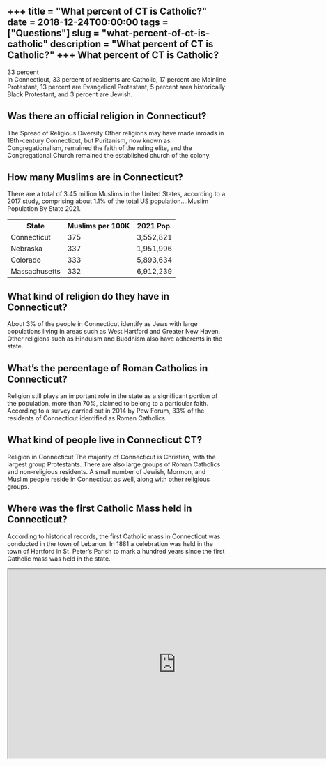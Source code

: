 +++
title = "What percent of CT is Catholic?"
date = 2018-12-24T00:00:00
tags = ["Questions"]
slug = "what-percent-of-ct-is-catholic"
description = "What percent of CT is Catholic?"
+++
What percent of CT is Catholic?
-------------------------------

33 percent  
In Connecticut, 33 percent of residents are Catholic, 17 percent are Mainline Protestant, 13 percent are Evangelical Protestant, 5 percent area historically Black Protestant, and 3 percent are Jewish.

Was there an official religion in Connecticut?
----------------------------------------------

The Spread of Religious Diversity Other religions may have made inroads in 18th-century Connecticut, but Puritanism, now known as Congregationalism, remained the faith of the ruling elite, and the Congregational Church remained the established church of the colony.

How many Muslims are in Connecticut?
------------------------------------

There are a total of 3.45 million Muslims in the United States, according to a 2017 study, comprising about 1.1% of the total US population….Muslim Population By State 2021.

<table><tr><th>State</th><th>Muslims per 100K</th><th>2021 Pop.</th></tr><tr><td>Connecticut</td><td>375</td><td>3,552,821</td></tr><tr><td>Nebraska</td><td>337</td><td>1,951,996</td></tr><tr><td>Colorado</td><td>333</td><td>5,893,634</td></tr><tr><td>Massachusetts</td><td>332</td><td>6,912,239</td></tr></table>

What kind of religion do they have in Connecticut?
--------------------------------------------------

About 3% of the people in Connecticut identify as Jews with large populations living in areas such as West Hartford and Greater New Haven. Other religions such as Hinduism and Buddhism also have adherents in the state.

What’s the percentage of Roman Catholics in Connecticut?
--------------------------------------------------------

Religion still plays an important role in the state as a significant portion of the population, more than 70%, claimed to belong to a particular faith. According to a survey carried out in 2014 by Pew Forum, 33% of the residents of Connecticut identified as Roman Catholics.

What kind of people live in Connecticut CT?
-------------------------------------------

Religion in Connecticut The majority of Connecticut is Christian, with the largest group Protestants. There are also large groups of Roman Catholics and non-religious residents. A small number of Jewish, Mormon, and Muslim people reside in Connecticut as well, along with other religious groups.

Where was the first Catholic Mass held in Connecticut?
------------------------------------------------------

According to historical records, the first Catholic mass in Connecticut was conducted in the town of Lebanon. In 1881 a celebration was held in the town of Hartford in St. Peter’s Parish to mark a hundred years since the first Catholic mass was held in the state.

<iframe allow="accelerometer; autoplay; clipboard-write; encrypted-media; gyroscope; picture-in-picture" allowfullscreen="" class="__youtube_prefs__  epyt-is-override  no-lazyload" data-no-lazy="1" data-origheight="433" data-origwidth="770" data-skipgform_ajax_framebjll="" height="433" id="_ytid_51594" loading="lazy" src="https://www.youtube.com/embed/ya7VaKe6F34?enablejsapi=1&autoplay=0&cc_load_policy=0&cc_lang_pref=&iv_load_policy=1&loop=0&modestbranding=0&rel=1&fs=1&playsinline=0&autohide=2&theme=dark&color=red&controls=1&" title="YouTube player" width="770"></iframe>